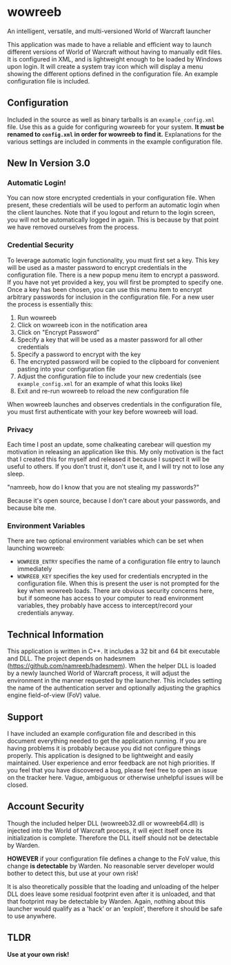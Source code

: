 # wowreeb
An intelligent, versatile, and multi-versioned World of Warcraft launcher

This application was made to have a reliable and efficient way to launch different versions of World of Warcraft without having to manually edit files.  It is configured in XML, and is lightweight enough to be loaded by Windows upon login.  It will create a system tray icon which will display a menu showing the different options defined in the configuration file.  An example configuration file is included.

## Configuration

Included in the source as well as binary tarballs is an `example_config.xml` file.  Use this as a guide for configuring wowreeb for your system.  **It must be renamed to `config.xml` in order for wowreeb to find it.**  Explanations for the various settings are included in comments in the example configuration file.

## New In Version 3.0

### Automatic Login! ###

You can now store encrypted credentials in your configuration file.  When present, these credentials will be used to perform an automatic login when the client launches.  Note that if you logout and return to the login screen, you will not be automatically logged in again.  This is because by that point we have removed ourselves from the process.

### Credential Security ###

To leverage automatic login functionality, you must first set a key.  This key will be used as a master password to encrypt credentials in the configuration file.  There is a new popup menu item to encrypt a password.  If you have not yet provided a key, you will first be prompted to specify one.  Once a key has been chosen, you can use this menu item to encrypt arbitrary passwords for inclusion in the configuration file.  For a new user the process is essentially this:

1.  Run wowreeb
2.  Click on wowreeb icon in the notification area
3.  Click on "Encrypt Password"
4.  Specify a key that will be used as a master password for all other credentials
5.  Specify a password to encrypt with the key
6.  The encrypted password will be copied to the clipboard for convenient pasting into your configuration file
7.  Adjust the configuration file to include your new credentials (see `example_config.xml` for an example of what this looks like)
8.  Exit and re-run wowreeb to reload the new configuration file

When wowreeb launches and observes credentials in the configuration file, you must first authenticate with your key before wowreeb will load.

### Privacy ###

Each time I post an update, some chalkeating carebear will question my motivation in releasing an application like this.  My only motivation is the fact that I created this for myself and released it because I suspect it will be useful to others.  If you don't trust it, don't use it, and I will try not to lose any sleep.

"namreeb, how do I know that you are not stealing my passwords?"

Because it's open source, because I don't care about your passwords, and because bite me.

### Environment Variables ###

There are two optional environment variables which can be set when launching wowreeb:

* `WOWREEB_ENTRY` specifies the name of a configuration file entry to launch immediately
* `WOWREEB_KEY` specifies the key used for credentials encrypted in the configuration file.  When this is present the user is not prompted for the key when wowreeb loads.  There are obvious security concerns here, but if someone has access to your computer to read environment variables, they probably have access to intercept/record your credentials anyway.

## Technical Information

This application is written in C++.  It includes a 32 bit and 64 bit executable and DLL.  The project depends on hadesmem (https://github.com/namreeb/hadesmem).  When the helper DLL is loaded by a newly launched World of Warcraft process, it will adjust the environment in the manner requested by the launcher.  This includes setting the name of the authentication server and optionally adjusting the graphics engine field-of-view (FoV) value.

## Support ##

I have included an example configuration file and described in this document everything needed to get the application running.  If you are having problems it is probably because you did not configure things properly.  This application is designed to be lightweight and easily maintained.  User experience and error feedback are not high priorities.  If you feel that you have discovered a bug, please feel free to open an issue on the tracker here.  Vague, ambiguous or otherwise unhelpful issues will be closed.

## Account Security

Though the included helper DLL (wowreeb32.dll or wowreeb64.dll) is injected into the World of Warcraft process, it will eject itself once its initialization is complete.  Therefore the DLL itself should not be detectable by Warden.

**HOWEVER** if your configuration file defines a change to the FoV value, this change **is detectable** by Warden.  No reasonable server developer would bother to detect this, but use at your own risk!

It is also theoretically possible that the loading and unloading of the helper DLL does leave some residual footprint even after it is unloaded, and that that footprint may be detectable by Warden.  Again, nothing about this launcher would qualify as a 'hack' or an 'exploit', therefore it should be safe to use anywhere.

## TLDR ##

**Use at your own risk!**
